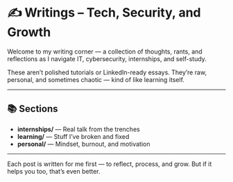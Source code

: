 # ✍️ Writings – Tech, Security, and Growth

Welcome to my writing corner — a collection of thoughts, rants, and reflections as I navigate IT, cybersecurity, internships, and self-study.

These aren’t polished tutorials or LinkedIn-ready essays. They’re raw, personal, and sometimes chaotic — kind of like learning itself.

---

## 📚 Sections

- **internships/** — Real talk from the trenches
- **learning/** — Stuff I’ve broken and fixed
- **personal/** — Mindset, burnout, and motivation

---

Each post is written for me first — to reflect, process, and grow. But if it helps you too, that’s even better.
